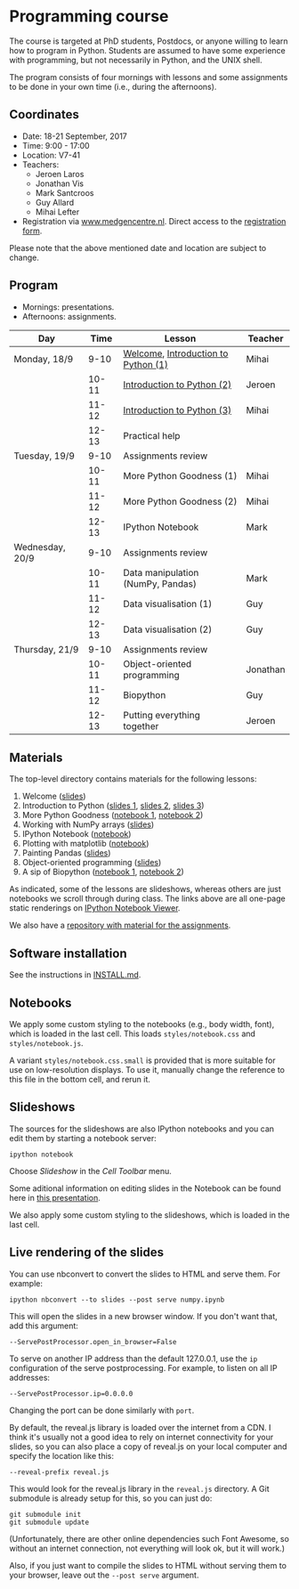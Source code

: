 Programming course
==================

The course is targeted at PhD students, Postdocs, or anyone willing to learn
how to program in Python. Students are assumed to have some experience with
programming, but not necessarily in Python, and the UNIX shell.

The program consists of four mornings with lessons and some assignments to
be done in your own time (i.e., during the afternoons).

## Coordinates

- Date: 18-21 September, 2017
- Time: 9:00 - 17:00
- Location: V7-41
- Teachers:
  - Jeroen Laros
  - Jonathan Vis
  - Mark Santcroos
  - Guy Allard
  - Mihai Lefter
- Registration via www.medgencentre.nl. Direct access to the [registration form](https://forms.lumc.nl/lumc2/PYTHONcourse).

Please note that the above mentioned date and location are subject to change.

Program
-------

- Mornings: presentations.
- Afternoons: assignments.

| Day             | Time  | Lesson                              | Teacher  | 
|-----------------|-------|------------------------------------ |----------|
| Monday, 18/9    | 9-10  | [Welcome][lesson_01], [Introduction to Python (1)][lesson_02_01] | Mihai    | 
|                 | 10-11 | [Introduction to Python (2)][lesson_02_02]          | Jeroen   |  
|                 | 11-12 | [Introduction to Python (3)][lesson_02_03]          | Mihai    | 
|                 | 12-13 | Practical help                      |          | 
| Tuesday, 19/9   | 9-10  | Assignments review                  |          |
|                 | 10-11 | More Python Goodness (1)            | Mihai    | 
|                 | 11-12 | More Python Goodness (2)            | Mihai    | 
|                 | 12-13 | IPython Notebook                    | Mark     | 
| Wednesday, 20/9 | 9-10  | Assignments review                  |          | 
|                 | 10-11 | Data manipulation (NumPy, Pandas)   | Mark     | 
|                 | 11-12 | Data visualisation (1)              | Guy      | 
|                 | 12-13 | Data visualisation (2)              | Guy      | 
| Thursday, 21/9  | 9-10  | Assignments review                  |          | 
|                 | 10-11 | Object-oriented programming         | Jonathan | 
|                 | 11-12 | Biopython                           | Guy      | 
|                 | 12-13 | Putting everything together         | Jeroen   |


Materials
---------

The top-level directory contains materials for the following lessons:

1. Welcome ([slides][lesson_01])
2. Introduction to Python ([slides 1][lesson_02_01], [slides 2][lesson_02_02],
   [slides 3][lesson_02_03])
3. More Python Goodness ([notebook 1][lesson_03_01], [notebook 2][lesson_03_02])
4. Working with NumPy arrays ([slides][lesson_04])
5. IPython Notebook ([notebook][lesson_05])
6. Plotting with matplotlib ([notebook][lesson_06])
7. Painting Pandas ([slides][lesson_07])
8. Object-oriented programming ([slides][lesson_08])
9. A sip of Biopython ([notebook 1][lesson_09_01], [notebook 2][lesson_09_02])

[lesson_01]: http://nbviewer.ipython.org/urls/git.lumc.nl/courses/programming-course/raw/master/introduction/01_welcome.ipynb
[lesson_02_01]: http://nbviewer.ipython.org/urls/git.lumc.nl/courses/programming-course/raw/master/introduction/02_introduction_to_python_1.ipynb
[lesson_02_02]: http://nbviewer.ipython.org/urls/git.lumc.nl/courses/programming-course/raw/master/introduction/02_introduction_to_python_2.ipynb
[lesson_02_03]: http://nbviewer.ipython.org/urls/git.lumc.nl/courses/programming-course/raw/master/introduction/02_introduction_to_python_3.ipynb
[lesson_03_01]: http://nbviewer.ipython.org/urls/git.lumc.nl/courses/programming-course/raw/master/03%20-%20More%20Python%20goodness%20(1).ipynb
[lesson_03_02]: http://nbviewer.ipython.org/urls/git.lumc.nl/courses/programming-course/raw/master/03%20-%20More%20Python%20goodness%20(2).ipynb
[lesson_04]: http://nbviewer.ipython.org/urls/git.lumc.nl/courses/programming-course/raw/master/04%20-%20Working%20with%20NumPy%20arrays.ipynb
[lesson_05]: http://nbviewer.ipython.org/urls/git.lumc.nl/courses/programming-course/raw/master/05%20-%20IPython%20Notebook.ipynb
[lesson_06]: http://nbviewer.ipython.org/urls/git.lumc.nl/courses/programming-course/raw/master/06%20-%20Plotting%20with%20matplotlib.ipynb
[lesson_07]: http://nbviewer.ipython.org/urls/git.lumc.nl/courses/programming-course/raw/master/07%20-%20Painting%20Pandas.ipynb
[lesson_08]: http://nbviewer.ipython.org/urls/git.lumc.nl/courses/programming-course/raw/master/08%20-%20Object-oriented%20programming.ipynb
[lesson_09_01]: http://nbviewer.ipython.org/urls/git.lumc.nl/courses/programming-course/raw/master/09%20-%20A%20sip%20of%20Biopython%20(1).ipynb
[lesson_09_02]: http://nbviewer.ipython.org/urls/git.lumc.nl/courses/programming-course/raw/master/09%20-%20A%20sip%20of%20Biopython%20(2).ipynb

As indicated, some of the lessons are slideshows, whereas others are just
notebooks we scroll through during class. The links above are all one-page
static renderings on [IPython Notebook Viewer](http://nbviewer.ipython.org/).

We also have a
[repository with material for the assignments](https://git.lumc.nl/courses/programming-course-assignments).

Software installation
---------------------

See the instructions in [INSTALL.md](/INSTALL.md).

Notebooks
---------

We apply some custom styling to the notebooks (e.g., body width, font), which
is loaded in the last cell. This loads `styles/notebook.css` and
`styles/notebook.js`.

A variant `styles/notebook.css.small` is provided that is more suitable for
use on low-resolution displays. To use it, manually change the reference to
this file in the bottom cell, and rerun it.


Slideshows
----------

The sources for the slideshows are also IPython notebooks and you can edit
them by starting a notebook server:

    ipython notebook

Choose *Slideshow* in the *Cell Toolbar* menu.

Some aditional information on editing slides in the Notebook can be found
here in
[this presentation](http://www.slideviper.oquanta.info/tutorial/slideshow_tutorial_slides.html).

We also apply some custom styling to the slideshows, which is loaded in the
last cell.


Live rendering of the slides
----------------------------

You can use nbconvert to convert the slides to HTML and serve them. For
example:

    ipython nbconvert --to slides --post serve numpy.ipynb

This will open the slides in a new browser window. If you don't want that, add
this argument:

    --ServePostProcessor.open_in_browser=False

To serve on another IP address than the default 127.0.0.1, use the `ip`
configuration of the serve postprocessing. For example, to listen on all IP
addresses:

    --ServePostProcessor.ip=0.0.0.0

Changing the port can be done similarly with `port`.

By default, the reveal.js library is loaded over the internet from a CDN. I
think it's usually not a good idea to rely on internet connectivity for your
slides, so you can also place a copy of reveal.js on your local computer and
specify the location like this:

    --reveal-prefix reveal.js

This would look for the reveal.js library in the `reveal.js` directory. A Git
submodule is already setup for this, so you can just do:

    git submodule init
    git submodule update

(Unfortunately, there are other online dependencies such Font Awesome, so
without an internet connection, not everything will look ok, but it will
work.)

Also, if you just want to compile the slides to HTML without serving them to
your browser, leave out the `--post serve` argument.
